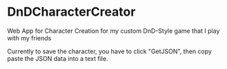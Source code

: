 # DnDCharacterCreator
Web App for Character Creation for my custom DnD-Style game that I play with my friends

Currently to save the character, you have to click "GetJSON", then copy paste the JSON data into a text file.
